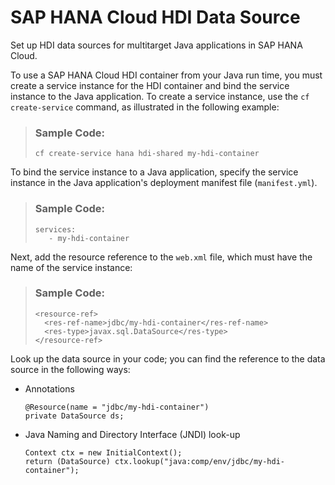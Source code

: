 <!-- loio29639df57e984a0e80aec048d1a0fe13 -->

# SAP HANA Cloud HDI Data Source

Set up HDI data sources for multitarget Java applications in SAP HANA Cloud.



To use a SAP HANA Cloud HDI container from your Java run time, you must create a service instance for the HDI container and bind the service instance to the Java application. To create a service instance, use the `cf create-service` command, as illustrated in the following example:

> ### Sample Code:  
> ```
> cf create-service hana hdi-shared my-hdi-container
> ```

To bind the service instance to a Java application, specify the service instance in the Java application's deployment manifest file \(`manifest.yml`\).

> ### Sample Code:  
> ```
> services: 
>    - my-hdi-container
> ```

Next, add the resource reference to the `web.xml` file, which must have the name of the service instance:

> ### Sample Code:  
> ```
> <resource-ref>
>   <res-ref-name>jdbc/my-hdi-container</res-ref-name>
>   <res-type>javax.sql.DataSource</res-type>
> </resource-ref>
> ```

Look up the data source in your code; you can find the reference to the data source in the following ways:

-   Annotations

    ```
    @Resource(name = "jdbc/my-hdi-container")
    private DataSource ds;
    ```

-   Java Naming and Directory Interface \(JNDI\) look-up

    ```
    Context ctx = new InitialContext(); 
    return (DataSource) ctx.lookup("java:comp/env/jdbc/my-hdi-container");
    ```


